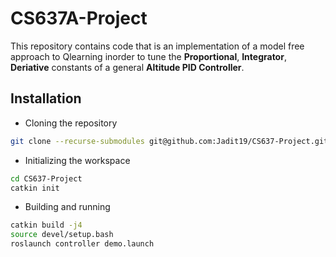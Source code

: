 # CS637A-Project

This repository contains code that is an implementation of a model free approach to Qlearning inorder to tune the **Proportional**, **Integrator**, **Deriative** constants of a general **Altitude PID Controller**.

## Installation

- Cloning the repository
```sh
git clone --recurse-submodules git@github.com:Jadit19/CS637-Project.git
```

- Initializing the workspace
```sh
cd CS637-Project
catkin init
```

- Building and running
```sh
catkin build -j4
source devel/setup.bash
roslaunch controller demo.launch
```